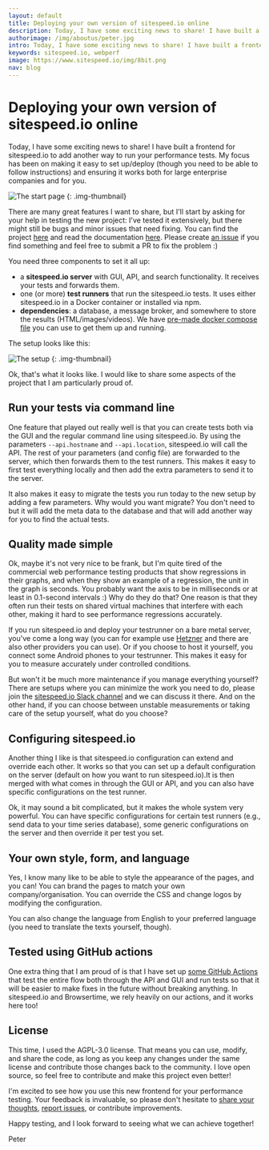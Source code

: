 ```yaml
---
layout: default
title: Deploying your own version of sitespeed.io online
description: Today, I have some exciting news to share! I have built a frontend for sitespeed.io to add another way to run your performance tests.
authorimage: /img/aboutus/peter.jpg
intro: Today, I have some exciting news to share! I have built a frontend for sitespeed.io to add another way to run your performance tests.
keywords: sitespeed.io, webperf
image: https://www.sitespeed.io/img/8bit.png
nav: blog
---
```


# Deploying your own version of sitespeed.io online
Today, I have some exciting news to share! I have built a frontend for sitespeed.io to add another way to run your performance tests. My focus has been on making it easy to set up/deploy (though you need to be able to follow instructions) and ensuring it works both for large enterprise companies and for you.

![The start page]({{site.baseurl}}/img/onlineteststart.png)
{: .img-thumbnail}

There are many great features I want to share, but I'll start by asking for your help in testing the new project: I've tested it extensively, but there might still be bugs and minor issues that need fixing. You can find the project [here](https://github.com/sitespeedio/onlinetes) and read the documentation [here](https://www.sitespeed.io/documentation/onlinetest/). Please create [an issue](https://github.com/sitespeedio/onlinetest/issues/new) if you find something and feel free to submit a PR to fix the problem :)

You need three components to set it all up:
* a **sitespeed.io server** with GUI, API, and search functionality. It receives your tests and forwards them.
* one (or more) **test runners** that run the sitespeed.io tests. It uses either sitespeed.io in a Docker container or installed via npm.
* **dependencies**: a database, a message broker, and somewhere to store the results (HTML/images/videos). We have [pre-made docker compose file](https://github.com/sitespeedio/onlinetest/blob/main/docker-compose.yml) you can use to get them up and running.

The setup looks like this:

![The setup]({{site.baseurl}}/img/onlinetestsetup.png)
{: .img-thumbnail}

Ok, that's what it looks like. I would like to share some aspects of the project that I am particularly proud of.

## Run your tests via command line

One feature that played out really well is that you can create tests both via the GUI and the regular command line using sitespeed.io. By using the parameters `--api.hostname` and `--api.location`, sitespeed.io will call the API. The rest of your parameters (and config file) are forwarded to the server, which then forwards them to the test runners. This makes it easy to first test everything locally and then add the extra parameters to send it to the server.

It also makes it easy to migrate the tests you run today to the new setup by adding a few parameters. Why would you want migrate? You don't need to but it will add the meta data to the database and that will add another way for you to find the actual tests. 

## Quality made simple

Ok, maybe it's not very nice to be frank, but I'm quite tired of the commercial web performance testing products that show regressions in their graphs, and when they show an example of a regression, the unit in the graph is seconds. You probably want the axis to be in milliseconds or at least in 0.1-second intervals :) Why do they do that? One reason is that they often run their tests on shared virtual machines that interfere with each other, making it hard to see performance regressions accurately.

If you run sitespeed.io and deploy your testrunner on a bare metal server, you've come a long way (you can for example use [Hetzner](https://www.hetzner.com) and there are also other providers you can use). Or if you choose to host it yourself, you connect some Android phones to your testrunner. This makes it easy for you to measure accurately under controlled conditions.

But won't it be much more maintenance if you manage everything yourself? There are setups where you can minimize the work you need to do, please join the [sitespeed.io Slack channel](https://join.slack.com/t/sitespeedio/shared_invite/zt-296jzr7qs-d6DId2KpEnMPJSQ8_R~WFw) and we can discuss it there. And on the other hand, if you can choose between unstable measurements or taking care of the setup yourself, what do you choose?

## Configuring sitespeed.io

Another thing I like is that sitespeed.io configuration can extend and override each other. It works so that you can set up a default configuration on the server (default on how you want to run sitespeed.io).It is then merged with what comes in through the GUI or API, and you can also have specific configurations on the test runner. 

Ok, it may sound a bit complicated, but it makes the whole system very powerful. You can have specific configurations for certain test runners (e.g., send data to your time series database), some generic configurations on the server and then override it per test you set.


## Your own style, form, and language

Yes, I know many like to be able to style the appearance of the pages, and you can! You can brand the pages to match your own company/organisation. You can override the CSS and change logos by modifying the configuration. 

You can also change the language from English to your preferred language (you need to translate the texts yourself, though).

## Tested using GitHub actions
One extra thing that I am proud of is that I have set up [some GitHub Actions](https://github.com/sitespeedio/onlinetest/tree/main/.github/workflows) that test the entire flow both through the API and GUI and run tests so that it will be easier to make fixes in the future without breaking anything. In sitespeed.io and Browsertime, we rely heavily on our actions, and it works here too!

## License

This time, I used the AGPL-3.0 license. That means you can use, modify, and share the code, as long as you keep any changes under the same license and contribute those changes back to the community. I love open source, so feel free to contribute and make this project even better!

I'm excited to see how you use this new frontend for your performance testing. Your feedback is invaluable, so please don't hesitate to [share your thoughts](https://join.slack.com/t/sitespeedio/shared_invite/zt-296jzr7qs-d6DId2KpEnMPJSQ8_R~WFw), [report issues](https://github.com/sitespeedio/onlinetest/issues/new), or contribute improvements.

Happy testing, and I look forward to seeing what we can achieve together!

Peter